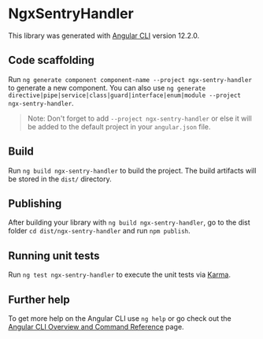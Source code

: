 # NgxSentryHandler

This library was generated with [Angular CLI](https://github.com/angular/angular-cli) version 12.2.0.

## Code scaffolding

Run `ng generate component component-name --project ngx-sentry-handler` to generate a new component. You can also use `ng generate directive|pipe|service|class|guard|interface|enum|module --project ngx-sentry-handler`.
> Note: Don't forget to add `--project ngx-sentry-handler` or else it will be added to the default project in your `angular.json` file. 

## Build

Run `ng build ngx-sentry-handler` to build the project. The build artifacts will be stored in the `dist/` directory.

## Publishing

After building your library with `ng build ngx-sentry-handler`, go to the dist folder `cd dist/ngx-sentry-handler` and run `npm publish`.

## Running unit tests

Run `ng test ngx-sentry-handler` to execute the unit tests via [Karma](https://karma-runner.github.io).

## Further help

To get more help on the Angular CLI use `ng help` or go check out the [Angular CLI Overview and Command Reference](https://angular.io/cli) page.
